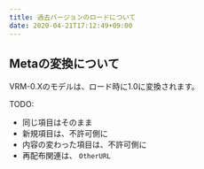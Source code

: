 ```yaml
---
title: 過去バージョンのロードについて
date: 2020-04-21T17:12:49+09:00
---
```


## Metaの変換について

VRM-0.Xのモデルは、ロード時に1.0に変換されます。

TODO:

* 同じ項目はそのまま
* 新規項目は、不許可側に
* 内容の変わった項目は、不許可側に
* 再配布関連は、 `OtherURL` 